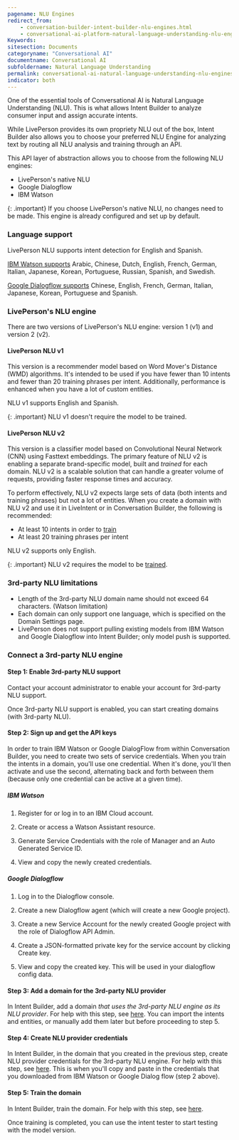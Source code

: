 ```yaml
---
pagename: NLU Engines
redirect_from:
    - conversation-builder-intent-builder-nlu-engines.html
    - conversational-ai-platform-natural-language-understanding-nlu-engines.html
Keywords:
sitesection: Documents
categoryname: "Conversational AI"
documentname: Conversational AI
subfoldername: Natural Language Understanding
permalink: conversational-ai-natural-language-understanding-nlu-engines.html
indicator: both
---
```


One of the essential tools of Conversational AI is Natural Language Understanding (NLU). This is what allows Intent Builder to analyze consumer input and assign accurate intents.

While LivePerson provides its own propriety NLU out of the box, Intent Builder also allows you to choose your preferred NLU Engine for analyzing text by routing all NLU analysis and training through an API. 

This API layer of abstraction allows you to choose from the following NLU engines:

- LivePerson's native NLU
- Google Dialogflow
- IBM Watson

{: .important}
If you choose LivePerson's native NLU, no changes need to be made. This engine is already configured and set up by default.

### Language support

LivePerson NLU supports intent detection for English and Spanish.

[IBM Watson supports](https://cloud.ibm.com/docs/services/natural-language-understanding?topic=natural-language-understanding-language-support#language-support) Arabic, Chinese, Dutch, English, French, German, Italian, Japanese, Korean, Portuguese, Russian, Spanish, and Swedish.

[Google Dialogflow supports](https://cloud.google.com/dialogflow/docs/reference/language) Chinese, English, French, German, Italian, Japanese, Korean, Portuguese and Spanish.

### LivePerson's NLU engine

There are two versions of LivePerson's NLU engine: version 1 (v1) and version 2 (v2).

#### LivePerson NLU v1

This version is a recommender model based on Word Mover's Distance (WMD) algorithms. It's intended to be used if you have fewer than 10 intents and fewer than 20 training phrases per intent. Additionally, performance is enhanced when you have a lot of custom entities.

NLU v1 supports English and Spanish.

{: .important}
NLU v1 doesn't require the model to be trained.

#### LivePerson NLU v2

This version is a classifier model based on Convolutional Neural Network (CNN) using Fasttext embeddings. The primary feature of NLU v2 is enabling a separate brand-specific model, built and *trained* for each domain. NLU v2 is a scalable solution that can handle a greater volume of requests, providing faster response times and accuracy.

To perform effectively, NLU v2 expects large sets of data (both intents and training phrases) but not a lot of entities. When you create a domain with NLU v2 and use it in LiveIntent or in Conversation Builder, the following is recommended:

* At least 10 intents in order to [train](intent-builder-domains.html#train-a-liveperson-nlu-v2-domain)
* At least 20 training phrases per intent

NLU v2 supports only English.

{: .important}
NLU v2 requires the model to be [trained](intent-builder-domains.html#train-a-liveperson-nlu-v2-domain).

### 3rd-party NLU limitations

- Length of the 3rd-party NLU domain name should not exceed 64 characters. (Watson limitation)
- Each domain can only support one language, which is specified on the Domain Settings page.
- LivePerson does not support pulling existing models from IBM Watson and Google Dialogflow into Intent Builder; only model push is supported.

### Connect a 3rd-party NLU engine

#### Step 1: Enable 3rd-party NLU support

Contact your account administrator to enable your account for 3rd-party NLU support.

Once 3rd-party NLU support is enabled, you can start creating domains (with 3rd-party NLU).

#### Step 2: Sign up and get the API keys

In order to train IBM Watson or Google DialogFlow from within Conversation Builder, you need to create two sets of service credentials. When you train the intents in a domain, you'll use one credential. When it's done, you'll then activate and use the second, alternating back and forth between them (because only one credential can be active at a given time).

##### IBM Watson

1. Register for or log in to an IBM Cloud account.

2. Create or access a Watson Assistant resource.

3. Generate Service Credentials with the role of Manager and an Auto Generated Service ID.

4. View and copy the newly created credentials.

##### Google Dialogflow

1. Log in to the Dialogflow console.

2. Create a new Dialogflow agent (which will create a new Google project).

3. Create a new Service Account for the newly created Google project with the role of Dialogflow API Admin.

4. Create a JSON-formatted private key for the service account by clicking Create key.

5. View and copy the created key. This will be used in your dialogflow config data.

#### Step 3: Add a domain for the 3rd-party NLU provider

In Intent Builder, add a domain *that uses the 3rd-party NLU engine as its NLU provider*. For help with this step, see [here](intent-builder-domains.html#add-a-domain). You can import the intents and entities, or manually add them later but before proceeding to step 5.

#### Step 4: Create NLU provider credentials

In Intent Builder, in the domain that you created in the previous step, create NLU provider credentials for the 3rd-party NLU engine. For help with this step, see [here](intent-builder-domains.html#create-a-3rd-party-nlu-provider-credential). This is when you'll copy and paste in the credentials that you downloaded from IBM Watson or Google Dialog flow (step 2 above).

#### Step 5: Train the domain

In Intent Builder, train the domain. For help with this step, see [here](intent-builder-domains.html#train-a-3rd-party-nlu-domain).

Once training is completed, you can use the intent tester to start testing with the model version.
